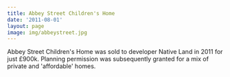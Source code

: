 ```yaml
---
title: Abbey Street Children's Home 
date: '2011-08-01'
layout: page
image: img/abbeystreet.jpg
---
```

Abbey Street Children's Home was sold to developer Native Land in 2011 for just £900k. Planning permission was subsequently granted for a mix of private and 'affordable' homes. 

